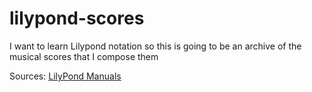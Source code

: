 lilypond-scores
===============

I want to learn Lilypond notation so this is going to be an archive of the musical scores that I compose them

Sources: [LilyPond Manuals][url-manuals]


[url-manuals]: http://www.lilypond.org/manuals.en.html
